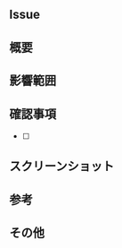 ## Issue

## 概要

## 影響範囲

## 確認事項
- [ ]

## スクリーンショット
<!-- <img src="***画像のURL***" width="***サイズ***"> -->

## 参考

## その他